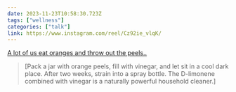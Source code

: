 ```yaml
---
date: 2023-11-23T10:58:30.723Z
tags: ["wellness"]
categories: ["talk"]
link: https://www.instagram.com/reel/Cz92ie_vlqK/
---
```

[A lot of us eat oranges and throw out the peels..](https://www.instagram.com/reel/Cz92ie_vlqK/)

> [Pack a jar with orange peels, fill with vinegar, and let sit in a cool dark place. After two weeks, strain into a spray bottle. The D-limonene combined with vinegar is a naturally powerful household cleaner.]
